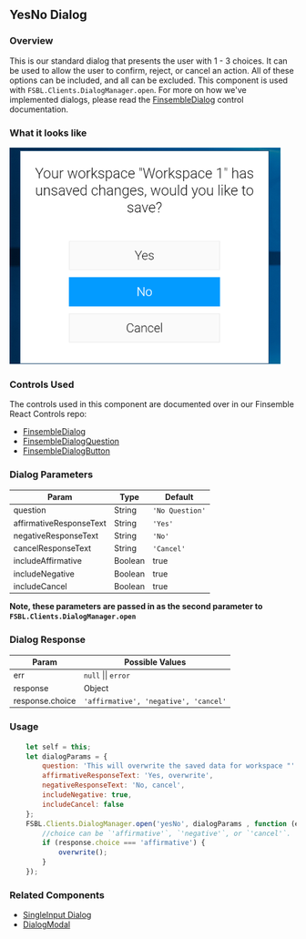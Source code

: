 ## YesNo Dialog

### Overview
This is our standard dialog that presents the user with 1 - 3 choices. It can be used to allow the user to confirm, reject, or cancel an action. All of these options can be included, and all can be excluded. This component is used with `FSBL.Clients.DialogManager.open`. For more on how we've implemented dialogs, please read the [FinsembleDialog](https://github.com/ChartIQ/finsemble-react-controls/tree/master/FinsembleDialog) control documentation.

### What it looks like
![](./screenshot.png)

### Controls Used
The controls used in this component are documented over in our Finsemble React Controls repo:
* [FinsembleDialog](https://github.com/ChartIQ/finsemble-react-controls/tree/master/FinsembleDialog)
* [FinsembleDialogQuestion](https://github.com/ChartIQ/finsemble-react-controls/tree/master/FinsembleDialogQuestion)
* [FinsembleDialogButton](https://github.com/ChartIQ/finsemble-react-controls/tree/master/FinsembleDialogButton)

### Dialog Parameters
| Param                   | Type    | Default         |
|-------------------------|---------|-----------------|
| question                | String  | `'No Question'` |
| affirmativeResponseText | String  | `'Yes'`         |
| negativeResponseText    | String  | `'No'`          |
| cancelResponseText      | String  | `'Cancel'`      |
| includeAffirmative      | Boolean | true            |
| includeNegative         | Boolean | true            |
| includeCancel           | Boolean | true            |

**Note, these parameters are passed in as the second parameter to `FSBL.Clients.DialogManager.open`**

### Dialog Response
| Param                   | Possible Values  |
|-------------------------|-----------------|
| err                | `null` \|\| `error` |
| response | Object       |
| response.choice    | `'affirmative', 'negative', 'cancel'`          |

### Usage
```javascript
    let self = this;
    let dialogParams = {
        question: 'This will overwrite the saved data for workspace "' + workspaceName + '". Would you like to proceed?',
        affirmativeResponseText: 'Yes, overwrite',
        negativeResponseText: 'No, cancel',
        includeNegative: true,
        includeCancel: false
    };
    FSBL.Clients.DialogManager.open('yesNo', dialogParams , function (err, response) {
        //choice can be `'affirmative'`, `'negative'`, or `'cancel'`.
        if (response.choice === 'affirmative') {
            overwrite();
        }
    });
```

### Related Components
* [SingleInput Dialog](../singleInputDialog/README.md)
* [DialogModal](../dialogModal/README.md)
